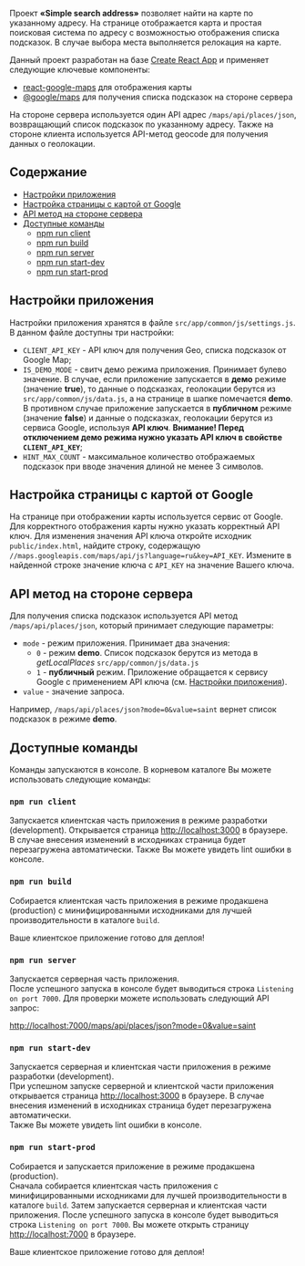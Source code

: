 Проект **«Simple search address»** позволяет найти на карте по указанному адресу. На странице отображается карта и простая поисковая система по адресу с возможностью отображения списка подсказок. В случае выбора места выполняется релокация на карте.

Данный проект разработан на базе [Create React App](https://github.com/facebookincubator/create-react-app) и применяет следующие ключевые компоненты:
- [react-google-maps](https://www.npmjs.com/package/react-google-map) для отображения карты
- [@google/maps](https://www.npmjs.com/package/@google/maps) для получения списка подсказок на стороне сервера

На стороне сервера используется один API адрес `/maps/api/places/json`, возвращающий список подсказок по указанному адресу.
Также на стороне клиента используется API-метод geocode для получения данных о геолокации.

## Содержание

- [Настройки приложения](#Настройки-приложения)
- [Настройка страницы с картой от Google](#Настройка-страницы-с-картой=от-Google)
- [API метод на стороне сервера](#API-метод-на-стороне-сервера)
- [Доступные команды](#Доступные-команды)
  - [npm run client](#npm-run-client)
  - [npm run build](#npm-run-build)
  - [npm run server](#npm-run-server)
  - [npm run start-dev](#npm-run-start-dev)
  - [npm run start-prod](#npm-run-start-prod)

## Настройки приложения

Настройки приложения хранятся в файле `src/app/common/js/settings.js`. В данном файле доступны три настройки:

* `CLIENT_API_KEY` - API ключ для получения Geo, списка подсказок от Google Map;
* `IS_DEMO_MODE` - свитч демо режима приложения. Принимает булево значение. В случае, если приложение запускается в **демо** режиме (значение **true**), то данные о подсказках, геолокации берутся из `src/app/common/js/data.js`, а на странице в шапке помечается **demo**. В противном случае приложение запускается в **публичном** режиме (значение **false**) и данные о подсказках, геолокации берутся из сервиса Google, используя **API ключ**. **Внимание! Перед отключением демо режима нужно указать API ключ в свойстве `CLIENT_API_KEY`**;
* `HINT_MAX_COUNT` - максимальное количество отображаемых подсказок при вводе значения длиной не менее 3 символов.

## Настройка страницы с картой от Google

На странице при отображении карты используется сервис от Google. Для корректного отображения карты нужно указать корректный API ключ. Для изменения значения API ключа откройте исходник `public/index.html`, найдите строку, содержащую `//maps.googleapis.com/maps/api/js?language=ru&key=API_KEY`. Измените в найденной строке значение ключа с `API_KEY` на значение Вашего ключа.

## API метод на стороне сервера

Для получения списка подсказок используется API метод `/maps/api/places/json`, который принимает следующие параметры:
 
* `mode` - режим приложения. Принимает два значения:
    * `0` - режим **demo**. Список подсказок берутся из метода в *getLocalPlaces* `src/app/common/js/data.js`
    * `1` - **публичный** режим. Приложение обращается к сервису Google с применением API ключа (см. [Настройки приложения](#settings-app)). 
* `value` - значение запроса.

Например, `/maps/api/places/json?mode=0&value=saint` вернет список подсказок в режиме **demo**.

## Доступные команды

Команды запускаются в консоле. В корневом каталоге Вы можете использовать следующие команды:

### `npm run client`

Запускается клиентская часть приложения в режиме разработки (development). Открывается страница [http://localhost:3000](http://localhost:3000) в браузере.<br>
В случае внесения изменений в исходниках страница будет перезагружена автоматически. Также Вы можете увидеть lint ошибки в консоле. 

### `npm run build`

Собирается клиентская часть приложения в режиме продакшена (production) с минифицированными исходниками для лучшей производительности в каталоге `build`.<br>

Ваше клиентское приложение готово для деплоя!

### `npm run server`

Запускается серверная часть приложения.<br>
После успешного запуска в консоле будет выводиться строка `Listening on port 7000`. Для проверки можете использовать следующий API запрос:

[http://localhost:7000/maps/api/places/json?mode=0&value=saint](http://localhost:7000/maps/api/places/json?mode=0&value=saint)

### `npm run start-dev`

Запускается серверная и клиентская части приложения в режиме разработки (development).<br>
При успешном запуске серверной и клиентской части приложения открывается страница [http://localhost:3000](http://localhost:3000) в браузере.
В случае внесения изменений в исходниках страница будет перезагружена автоматически.<br>
Также Вы можете увидеть lint ошибки в консоле. 

### `npm run start-prod`

Собирается и запускается приложение в режиме продакшена (production).<br>
Сначала собирается клиентская часть приложения с минифицированными исходниками для лучшей производительности в каталоге `build`. Затем запускается серверная и клиентская части приложения. После успешного запуска в консоле будет выводиться строка `Listening on port 7000`. Вы можете открыть страницу [http://localhost:7000](http://localhost:7000) в браузере.<br>

Ваше клиентское приложение готово для деплоя!